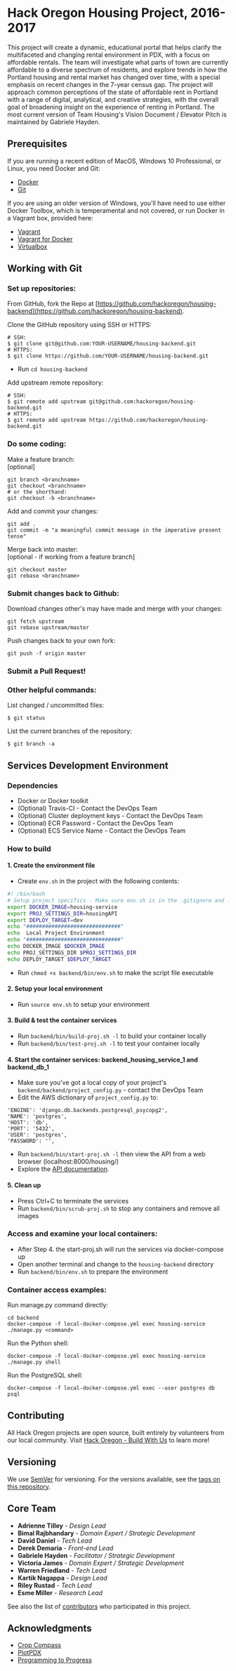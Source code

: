 # Hack Oregon Housing Project, 2016-2017
This project will create a dynamic, educational portal that helps clarify the multifaceted and changing rental environment in PDX, with a focus on affordable rentals. The team will investigate what parts of town are currently affordable to a diverse spectrum of residents, and explore trends in how the Portland housing and rental market has changed over time, with a special emphasis on recent changes in the 7-year census gap. The project will approach common perceptions of the state of affordable rent in Portland with a range of digital, analytical, and creative strategies, with the overall goal of broadening insight on the experience of renting in Portland.
The most current version of Team Housing's Vision Document / Elevator Pitch is maintained by Gabriele Hayden.

## Prerequisites

If you are running a recent edition of MacOS, Windows 10 Professional, or Linux, you need Docker and Git:

* [Docker](https://www.docker.com/products/overview)
* [Git](https://git-scm.com/)

If you are using an older version of Windows, you'll have need to use either Docker Toolbox, which is temperamental and not covered, or run Docker in a Vagrant box, provided here:

* [Vagrant](https://www.vagrantup.com/downloads.html)
* [Vagrant for Docker](https://github.com/JohnTasto/vagrant-for-docker)
* [Virtualbox](https://www.virtualbox.org/wiki/Downloads)

## Working with Git

### Set up repositories:

From GitHub, fork the Repo at [https://github.com/hackoregon/housing-backend](https://github.com/hackoregon/housing-backend).

Clone the GitHub repository using SSH or HTTPS:
```
# SSH:
$ git clone git@github.com:YOUR-USERNAME/housing-backend.git
# HTTPS:
$ git clone https://github.com/YOUR-USERNAME/housing-backend.git
```

* Run `cd housing-backend`

Add upstream remote repository:
```
# SSH:
$ git remote add upstream git@github.com:hackoregon/housing-backend.git
# HTTPS:
$ git remote add upstream https://github.com/hackoregon/housing-backend.git
```

### Do some coding:

Make a feature branch:  
[optional]
```
git branch <branchname>
git checkout <branchname>
# or the shorthand:
git checkout -b <branchname>
```

Add and commit your changes:
```
git add .
git commit -m "a meaningful commit message in the imperative present tense"
```

Merge back into master:  
[optional - if working from a feature branch]
```
git checkout master
git rebase <branchname>
```

### Submit changes back to Github:

Download changes other's may have made and merge with your changes:
```
git fetch upstream
git rebase upstream/master
```

Push changes back to your own fork:
```
git push -f origin master
```

### Submit a Pull Request!

### Other helpful commands:

List changed / uncommitted files:
```
$ git status
```

List the current branches of the repository:
```
$ git branch -a
```

## Services Development Environment

### Dependencies

* Docker or Docker toolkit
* (Optional) Travis-CI - Contact the DevOps Team
* (Optional) Cluster deployment keys - Contact the DevOps Team
* (Optional) ECR Password - Contact the DevOps Team
* (Optional) ECS Service Name - Contact the DevOps Team

### How to build

#### 1. Create the environment file

* Create `env.sh` in the project with the following contents:

```bash
#! /bin/bash
# Setup project specifics - Make sure env.sh is in the .gitignore and .dockerignore
export DOCKER_IMAGE=housing-service
export PROJ_SETTINGS_DIR=housingAPI
export DEPLOY_TARGET=dev
echo "##############################"
echo  Local Project Environment
echo "##############################"
echo DOCKER_IMAGE $DOCKER_IMAGE
echo PROJ_SETTINGS_DIR $PROJ_SETTINGS_DIR
echo DEPLOY_TARGET $DEPLOY_TARGET
```

* Run `chmod +x backend/bin/env.sh` to make the script file executable

#### 2. Setup your local environment

* Run `source env.sh` to setup your environment

#### 3. Build & test the container services

* Run `backend/bin/build-proj.sh -l` to build your container locally
* Run `backend/bin/test-proj.sh -l` to test your container locally

#### 4. Start the container services: backend_housing_service_1 and backend_db_1

* Make sure you've got a local copy of your project's `backend/backend/project_config.py` - contact the DevOps Team
* Edit the AWS dictionary of `project_config.py` to:
```
'ENGINE': 'django.db.backends.postgresql_psycopg2',
'NAME': 'postgres',
'HOST': 'db',
'PORT': '5432',
'USER': 'postgres',
'PASSWORD': '',
```
* Run `backend/bin/start-proj.sh -l` then view the API from a web browser (localhost:8000/housing/)
* Explore the [API documentation](https://github.com/hackoregon/housing-backend/tree/backend/docs/API.md).

#### 5. Clean up

* Press Ctrl+C to terminate the services
* Run `backend/bin/scrub-proj.sh` to stop any containers and remove all images

### Access and examine your local containers:

* After Step 4. the start-proj.sh will run the services via docker-compose up
* Open another terminal and change to the `housing-backend` directory
* Run `backend/bin/env.sh` to prepare the environment

### Container access examples:

Run manage.py command directly:

```
cd backend
docker-compose -f local-docker-compose.yml exec housing-service ./manage.py <command>
```

Run the Python shell:

```
docker-compose -f local-docker-compose.yml exec housing-service ./manage.py shell
```

Run the PostgreSQL shell:

```
docker-compose -f local-docker-compose.yml exec --user postgres db psql
```

## Contributing

All Hack Oregon projects are open source, built entirely by volunteers from our local community. Visit [Hack Oregon - Build With Us](http://www.hackoregon.org/join/) to learn more!

## Versioning

We use [SemVer](http://semver.org/) for versioning. For the versions available, see the [tags on this repository](https://github.com/your/project/tags).

## Core Team

* **Adrienne Tilley** - *Design Lead*
* **Bimal Rajbhandary** - *Domain Expert / Strategic Development*
* **David Daniel** - *Tech Lead*
* **Derek Demaria** - *Front-end Lead*
* **Gabriele Hayden** - *Facilitator / Strategic Development*
* **Victoria James** - *Domain Expert / Strategic Development*
* **Warren Friedland** - *Tech Lead*
* **Kartik Nagappa** - *Design Lead*
* **Riley Rustad** - *Tech Lead*
* **Esme Miller** - *Research Lead*

See also the list of [contributors](https://github.com/hackoregon/housing-backend/contributors) who participated in this project.

## Acknowledgments

* [Crop Compass](http://www.cropcompass.org/)
* [PlotPDX](http://plotpdx.org)
* [Programming to Progress](http://www.programmingtoprogress.org/)
